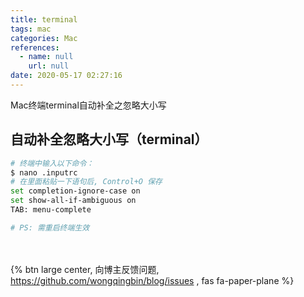 ```yaml
---
title: terminal
tags: mac
categories: Mac
references:
  - name: null
    url: null
date: 2020-05-17 02:27:16
---
```

Mac终端terminal自动补全之忽略大小写
<!-- more -->
## 自动补全忽略大小写（terminal）

```bash
# 终端中输入以下命令：
$ nano .inputrc
# 在里面粘贴一下语句后, Control+O 保存
set completion-ignore-case on
set show-all-if-ambiguous on
TAB: menu-complete

# PS: 需重启终端生效
```

<br><br>{% btn large center, 向博主反馈问题, <https://github.com/wongqingbin/blog/issues> , fas fa-paper-plane %}
